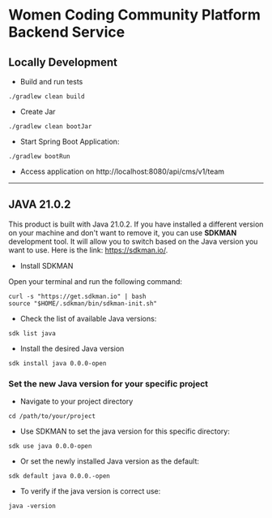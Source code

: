 # Women Coding Community Platform Backend Service

## Locally Development

* Build and run tests

```shell
./gradlew clean build
```

* Create Jar

```shell
./gradlew clean bootJar
```

* Start Spring Boot Application:

```shell
./gradlew bootRun
```

* Access application on http://localhost:8080/api/cms/v1/team

********************************************************************************************************************

## JAVA 21.0.2
This product is built with Java 21.0.2. If you have installed a different version on your machine and don't want to remove it, you can use **SDKMAN** development tool.
It will allow you to switch based on the Java version you want to use. Here is the link: https://sdkman.io/. 

* Install SDKMAN

Open your terminal and run the following command:
```shell
curl -s "https://get.sdkman.io" | bash
source "$HOME/.sdkman/bin/sdkman-init.sh"
```

* Check the list of available Java versions:
```shell
sdk list java
```

* Install the desired Java version
```shell
sdk install java 0.0.0-open 
```

### Set the new Java version for your specific project

* Navigate to your project directory 
```shell
cd /path/to/your/project
```

* Use SDKMAN to set the java version for this specific directory:
```shell
sdk use java 0.0.0-open
```

* Or set the newly installed Java version as the default:
```shell
sdk default java 0.0.0.-open
```

* To verify if the java version is correct use:
```shell
java -version
```
